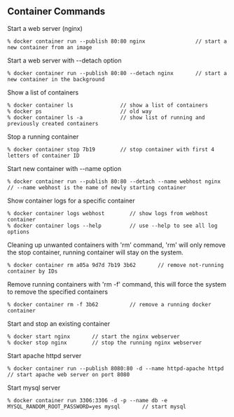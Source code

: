 ## Container Commands

Start a web server (nginx)  
```docker
% docker container run --publish 80:80 nginx                // start a new container from an image 
``` 

Start a web server with --detach option 
```docker
% docker container run --publish 80:80 --detach nginx       // start a new container in the background
```

Show a list of containers
```docker
% docker container ls               // show a list of containers
% docker ps                         // old way
% docker container ls -a            // show list of running and previously created containers 
```  

Stop a running container  
```docker
% docker container stop 7b19        // stop container with first 4 letters of container ID
```  

Start new container with --name option  
```docker
% docker container run --publish 80:80 --detach --name webhost nginx       // --name webhost is the name of newly starting container  
```

Show container logs for a specific container  
```docker
% docker container logs webhost        // show logs from webhost container 
% docker container logs --help         // use --help to see all log options
```

Cleaning up unwanted containers with 'rm' command, 'rm' will only remove the stop container, running container will stay on the system.  
```docker
% docker container rm a05a 9d7d 7b19 3b62       // remove not-running container by IDs 
```

Remove running containers with 'rm -f' command, this will force the system to remove the specified containers  
```docker
% docker container rm -f 3b62          // remove a running docker container
``` 

Start and stop an existing container  
```docker
% docker start nginx       // start the nginx webserver
% docker stop nginx        // stop the running nginx webserver
```  

Start apache httpd server  
```docker
% docker container run --publish 8080:80 -d --name httpd-apache httpd      // start apache web server on port 8080
```  

Start mysql server  
```docker
% docker container run 3306:3306 -d -p --name db -e MYSQL_RANDOM_ROOT_PASSWORD=yes mysql       // start mysql
```  









